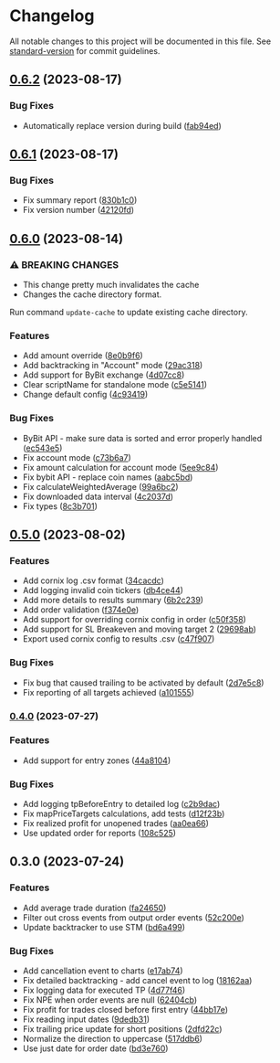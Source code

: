 # Changelog

All notable changes to this project will be documented in this file. See [standard-version](https://github.com/conventional-changelog/standard-version) for commit guidelines.

## [0.6.2](https://github.com/CryptobotCZ/crypto-trade-backtracker/compare/v0.6.1...v0.6.2) (2023-08-17)


### Bug Fixes

* Automatically replace version during build ([fab94ed](https://github.com/CryptobotCZ/crypto-trade-backtracker/commit/fab94edb4fdf6c52fbd47f760f92e7f0945c389f))

## [0.6.1](https://github.com/CryptobotCZ/crypto-trade-backtracker/compare/v0.6.0...v0.6.1) (2023-08-17)


### Bug Fixes

* Fix summary report ([830b1c0](https://github.com/CryptobotCZ/crypto-trade-backtracker/commit/830b1c06bea373332bc4514843f53a7974ceacee))
* Fix version number ([42120fd](https://github.com/CryptobotCZ/crypto-trade-backtracker/commit/42120fd312a84baa9195ea94ebf9ec86e983cb3c))

## [0.6.0](https://github.com/CryptobotCZ/crypto-trade-backtracker/compare/v0.5.0...v0.6.0) (2023-08-14)


### ⚠ BREAKING CHANGES

* This change pretty much invalidates the cache
* Changes the cache directory format.

Run command `update-cache` to update existing cache directory.

### Features

* Add amount override ([8e0b9f6](https://github.com/CryptobotCZ/crypto-trade-backtracker/commit/8e0b9f653d99bacc29fada8b9500b1274fbe9dd1))
* Add backtracking in "Account" mode ([29ac318](https://github.com/CryptobotCZ/crypto-trade-backtracker/commit/29ac31811836f8212fa326a6fee3a55041c45894))
* Add support for ByBit exchange ([4d07cc8](https://github.com/CryptobotCZ/crypto-trade-backtracker/commit/4d07cc85876c5f6f938381597036eb3e9b230611))
* Clear scriptName for standalone mode ([c5e5141](https://github.com/CryptobotCZ/crypto-trade-backtracker/commit/c5e5141489702f05ed54646af6d8c3f451b87d7f))
* Change default config ([4c93419](https://github.com/CryptobotCZ/crypto-trade-backtracker/commit/4c93419fcb0a67a77ced727338d63d4fc652bf30))


### Bug Fixes

* ByBit API - make sure data is sorted and error properly handled ([ec543e5](https://github.com/CryptobotCZ/crypto-trade-backtracker/commit/ec543e5a45a6f96b674b458c2bcb8467911ee274))
* Fix account mode ([c73b6a7](https://github.com/CryptobotCZ/crypto-trade-backtracker/commit/c73b6a7dae833aeb1890bfd996fb6d4d17266657))
* Fix amount calculation for account mode ([5ee9c84](https://github.com/CryptobotCZ/crypto-trade-backtracker/commit/5ee9c847a954fc4d43566f7b76effa5ce5c7ab7b))
* Fix bybit API - replace coin names ([aabc5bd](https://github.com/CryptobotCZ/crypto-trade-backtracker/commit/aabc5bde882db29c207c7e883a4641953f1f3682))
* Fix calculateWeightedAverage ([99a6bc2](https://github.com/CryptobotCZ/crypto-trade-backtracker/commit/99a6bc228c9a4b58cbb13d4533e8ba4738b4ff2c))
* Fix downloaded data interval ([4c2037d](https://github.com/CryptobotCZ/crypto-trade-backtracker/commit/4c2037d6f91a925d145150131bc07831ae6fa3f0))
* Fix types ([8c3b701](https://github.com/CryptobotCZ/crypto-trade-backtracker/commit/8c3b701b832cd2bbe46a5c0dc0909d8e1f2db107))

## [0.5.0](https://github.com/CryptobotCZ/crypto-trade-backtracker/compare/v0.4.0...v0.5.0) (2023-08-02)


### Features

* Add cornix log .csv format ([34cacdc](https://github.com/CryptobotCZ/crypto-trade-backtracker/commit/34cacdcdead59606d7e9339f226c00ba51ed504b))
* Add logging invalid coin tickers ([db4ce44](https://github.com/CryptobotCZ/crypto-trade-backtracker/commit/db4ce448e2cf0e5710f8f97754ba095926b220b2))
* Add more details to results summary ([6b2c239](https://github.com/CryptobotCZ/crypto-trade-backtracker/commit/6b2c239c803091caec137d6f3aa9617cf9692d6f))
* Add order validation ([f374e0e](https://github.com/CryptobotCZ/crypto-trade-backtracker/commit/f374e0ec4353c4ea08aa1c63b68de82848f7220d))
* Add support for overriding cornix config in order ([c50f358](https://github.com/CryptobotCZ/crypto-trade-backtracker/commit/c50f358006258da723cf9815d5c929e7c9dad6cf))
* Add support for SL Breakeven and moving target 2 ([29698ab](https://github.com/CryptobotCZ/crypto-trade-backtracker/commit/29698ab1aa597e7d6fdad6ad3e6927e98e568ccc))
* Export used cornix config to results .csv ([c47f907](https://github.com/CryptobotCZ/crypto-trade-backtracker/commit/c47f9075a88ffef3457a8617abdf447b8f678993))


### Bug Fixes

* Fix bug that caused trailing to be activated by default ([2d7e5c8](https://github.com/CryptobotCZ/crypto-trade-backtracker/commit/2d7e5c81e13d3c75104f1ada809acd472d1e1884))
* Fix reporting of all targets achieved ([a101555](https://github.com/CryptobotCZ/crypto-trade-backtracker/commit/a101555fed0d2a9fa2dede2eed197df98efb62c8))

### [0.4.0](https://github.com/CryptobotCZ/crypto-trade-backtracker/compare/v0.3.0...v0.4.0) (2023-07-27)


### Features

* Add support for entry zones ([44a8104](https://github.com/CryptobotCZ/crypto-trade-backtracker/commit/44a81040f8b5277163f02b00c0254d6c12a962ca))


### Bug Fixes

* Add logging tpBeforeEntry to detailed log ([c2b9dac](https://github.com/CryptobotCZ/crypto-trade-backtracker/commit/c2b9dac73aa875940b5f7fcb965b7af2a0364d82))
* Fix mapPriceTargets calculations, add tests ([d12f23b](https://github.com/CryptobotCZ/crypto-trade-backtracker/commit/d12f23b89edab26afa37daecfc7415b3ea66279a))
* Fix realized profit for unopened trades ([aa0ea66](https://github.com/CryptobotCZ/crypto-trade-backtracker/commit/aa0ea66cc91624c252e61cbce546b10df246ecfb))
* Use updated order for reports ([108c525](https://github.com/CryptobotCZ/crypto-trade-backtracker/commit/108c525a5c18b76be6eca082fea1046c2a9ef398))

## 0.3.0 (2023-07-24)


### Features

* Add average trade duration ([fa24650](https://github.com/CryptobotCZ/crypto-trade-backtracker/commit/fa2465005df5ec90cba7f1bd306ea11d38e426ee))
* Filter out cross events from output order events ([52c200e](https://github.com/CryptobotCZ/crypto-trade-backtracker/commit/52c200edd2b6648932d088687dbdb058831a1c20))
* Update backtracker to use STM ([bd6a499](https://github.com/CryptobotCZ/crypto-trade-backtracker/commit/bd6a4996abde2d78a25a6c6d216e74d0f727c206))


### Bug Fixes

* Add cancellation event to charts ([e17ab74](https://github.com/CryptobotCZ/crypto-trade-backtracker/commit/e17ab74afc2d7dde3c9dbb4a43fb2cf46f88452c))
* Fix detailed backtracking - add cancel event to log ([18162aa](https://github.com/CryptobotCZ/crypto-trade-backtracker/commit/18162aa737e967afe72ba57b9505ad1e50039f43))
* Fix logging data for executed TP ([4d77f46](https://github.com/CryptobotCZ/crypto-trade-backtracker/commit/4d77f46e38bd7171202b27455d2112f25cf4df1f))
* Fix NPE when order events are null ([62404cb](https://github.com/CryptobotCZ/crypto-trade-backtracker/commit/62404cb26128a00c4c46026fc07a559a4065e117))
* Fix profit for trades closed before first entry ([44bb17e](https://github.com/CryptobotCZ/crypto-trade-backtracker/commit/44bb17ebf3932b15186f944cd81508e65e3cc44b))
* Fix reading input dates ([9dedb31](https://github.com/CryptobotCZ/crypto-trade-backtracker/commit/9dedb3145baebcd3edaadfcc2e2247a9ded80c87))
* Fix trailing price update for short positions ([2dfd22c](https://github.com/CryptobotCZ/crypto-trade-backtracker/commit/2dfd22c9159a65a6764e9299e86fc88d6fd6c863))
* Normalize the direction to uppercase ([517ddb6](https://github.com/CryptobotCZ/crypto-trade-backtracker/commit/517ddb6df589301d458e4ae0e577b282ab0d3732))
* Use just date for order date ([bd3e760](https://github.com/CryptobotCZ/crypto-trade-backtracker/commit/bd3e760ed85577096a562a56824ccca936ae49ac))
